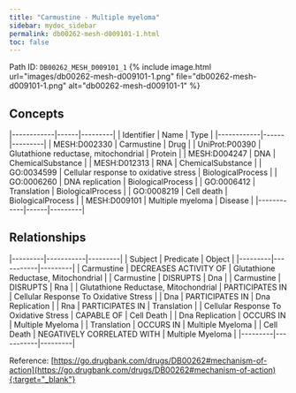 ```yaml
---
title: "Carmustine - Multiple myeloma"
sidebar: mydoc_sidebar
permalink: db00262-mesh-d009101-1.html
toc: false 
---
```



Path ID: `DB00262_MESH_D009101_1`
{% include image.html url="images/db00262-mesh-d009101-1.png" file="db00262-mesh-d009101-1.png" alt="db00262-mesh-d009101-1" %}

## Concepts

|------------|------|---------|
| Identifier | Name | Type    |
|------------|------|---------|
| MESH:D002330 | Carmustine | Drug |
| UniProt:P00390 | Glutathione reductase, mitochondrial | Protein |
| MESH:D004247 | DNA | ChemicalSubstance |
| MESH:D012313 | RNA | ChemicalSubstance |
| GO:0034599 | Cellular response to oxidative stress | BiologicalProcess |
| GO:0006260 | DNA replication | BiologicalProcess |
| GO:0006412 | Translation | BiologicalProcess |
| GO:0008219 | Cell death | BiologicalProcess |
| MESH:D009101 | Multiple myeloma | Disease |
|------------|------|---------|

## Relationships

|---------|-----------|---------|
| Subject | Predicate | Object  |
|---------|-----------|---------|
| Carmustine | DECREASES ACTIVITY OF | Glutathione Reductase, Mitochondrial |
| Carmustine | DISRUPTS | Dna |
| Carmustine | DISRUPTS | Rna |
| Glutathione Reductase, Mitochondrial | PARTICIPATES IN | Cellular Response To Oxidative Stress |
| Dna | PARTICIPATES IN | Dna Replication |
| Rna | PARTICIPATES IN | Translation |
| Cellular Response To Oxidative Stress | CAPABLE OF | Cell Death |
| Dna Replication | OCCURS IN | Multiple Myeloma |
| Translation | OCCURS IN | Multiple Myeloma |
| Cell Death | NEGATIVELY CORRELATED WITH | Multiple Myeloma |
|---------|-----------|---------|

Reference: [https://go.drugbank.com/drugs/DB00262#mechanism-of-action](https://go.drugbank.com/drugs/DB00262#mechanism-of-action){:target="_blank"}
